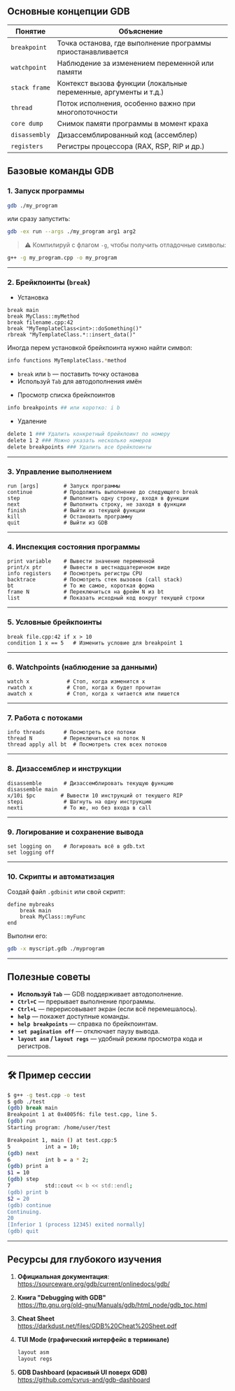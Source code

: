 ## Основные концепции GDB

| Понятие | Объяснение |
|--------|------------|
| `breakpoint` | Точка останова, где выполнение программы приостанавливается |
| `watchpoint` | Наблюдение за изменением переменной или памяти |
| `stack frame` | Контекст вызова функции (локальные переменные, аргументы и т.д.) |
| `thread` | Поток исполнения, особенно важно при многопоточности |
| `core dump` | Снимок памяти программы в момент краха |
| `disassembly` | Дизассемблированный код (ассемблер) |
| `registers` | Регистры процессора (RAX, RSP, RIP и др.) |

## Базовые команды GDB

### 1. **Запуск программы**

```bash
gdb ./my_program
```

или сразу запустить:

```bash
gdb -ex run --args ./my_program arg1 arg2
```

> ⚠️ Компилируй с флагом `-g`, чтобы получить отладочные символы:
```bash
g++ -g my_program.cpp -o my_program
```

---

### 2. **Брейкпоинты (`break`)**
* Установка
```gdb
break main
break MyClass::myMethod
break filename.cpp:42
break "MyTemplateClass<int>::doSomething()"
rbreak "MyTemplateClass.*::insert_data()"
```

Иногда перем установкой брейкпоинта нужно найти символ:
```bash
info functions MyTemplateClass.*method
```

- `break` или `b` — поставить точку останова
- Используй `Tab` для автодополнения имён

* Просмотр списка брейкпоинтов
```bash
info breakpoints ## или коротко: i b
```
 
* Удаление
```bash
delete 1 ### Удалить конкретный брейкпоинт по номеру
delete 1 2 ### Можно указать несколько номеров
delete breakpoints ### Удалить все брейкпоинты
```
---

### 3. **Управление выполнением**
```gdb
run [args]        # Запуск программы
continue          # Продолжить выполнение до следующего break
step              # Выполнить одну строку, входя в функции
next              # Выполнить строку, не заходя в функции
finish            # Выйти из текущей функции
kill              # Остановить программу
quit              # Выйти из GDB
```

---

### 4. **Инспекция состояния программы**
```gdb
print variable    # Вывести значение переменной
print/x ptr       # Вывести в шестнадцатеричном виде
info registers    # Посмотреть регистры CPU
backtrace         # Посмотреть стек вызовов (call stack)
bt                # То же самое, короткая форма
frame N           # Переключиться на фрейм N из bt
list              # Показать исходный код вокруг текущей строки
```

---

### 5. **Условные брейкпоинты**
```gdb
break file.cpp:42 if x > 10
condition 1 x == 5   # Изменить условие для breakpoint 1
```

---

### 6. **Watchpoints (наблюдение за данными)**
```gdb
watch x            # Стоп, когда изменится x
rwatch x           # Стоп, когда x будет прочитан
awatch x           # Стоп, когда x читается или пишется
```

---

### 7. **Работа с потоками**
```gdb
info threads      # Посмотреть все потоки
thread N          # Переключиться на поток N
thread apply all bt  # Посмотреть стек всех потоков
```

---

### 8. **Дизассемблер и инструкции**
```gdb
disassemble       # Дизассемблировать текущую функцию
disassemble main
x/10i $pc        # Вывести 10 инструкций от текущего RIP
stepi             # Шагнуть на одну инструкцию
nexti             # То же, но без входа в call
```

---

### 9. **Логирование и сохранение вывода**
```gdb
set logging on    # Логировать всё в gdb.txt
set logging off
```

---

### 10. **Скрипты и автоматизация**
Создай файл `.gdbinit` или свой скрипт:

```gdb
define mybreaks
    break main
    break MyClass::myFunc
end
```

Выполни его:

```bash
gdb -x myscript.gdb ./myprogram
```

---

## Полезные советы

- **Используй `Tab`** — GDB поддерживает автодополнение.
- **`Ctrl+C`** — прерывает выполнение программы.
- **`Ctrl+L`** — перерисовывает экран (если всё перемешалось).
- **`help`** — покажет доступные команды.
- **`help breakpoints`** — справка по брейкпоинтам.
- **`set pagination off`** — отключает паузу вывода.
- **`layout asm` / `layout regs`** — удобный режим просмотра кода и регистров.

---

## 🛠 Пример сессии

```bash
$ g++ -g test.cpp -o test
$ gdb ./test
(gdb) break main
Breakpoint 1 at 0x4005f6: file test.cpp, line 5.
(gdb) run
Starting program: /home/user/test

Breakpoint 1, main () at test.cpp:5
5           int a = 10;
(gdb) next
6           int b = a * 2;
(gdb) print a
$1 = 10
(gdb) step
7           std::cout << b << std::endl;
(gdb) print b
$2 = 20
(gdb) continue
Continuing.
20
[Inferior 1 (process 12345) exited normally]
(gdb) quit
```

---

## Ресурсы для глубокого изучения

1. **Официальная документация**:  
   https://sourceware.org/gdb/current/onlinedocs/gdb/

2. **Книга "Debugging with GDB"**  
   https://ftp.gnu.org/old-gnu/Manuals/gdb/html_node/gdb_toc.html

3. **Cheat Sheet**  
   https://darkdust.net/files/GDB%20Cheat%20Sheet.pdf

4. **TUI Mode (графический интерфейс в терминале)**  
   ```bash
   layout asm
   layout regs
   ```

5. **GDB Dashboard (красивый UI поверх GDB)**  
   https://github.com/cyrus-and/gdb-dashboard
